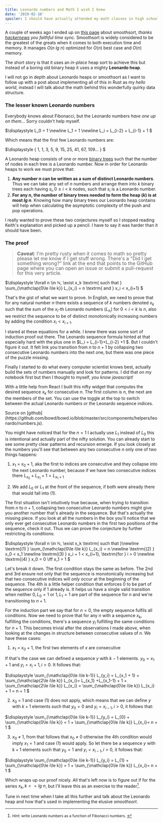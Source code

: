 ```yaml
---
title: Leonardo numbers and Math I wish I knew
date: '2019-02-16'
spoiler: I should have actually attended my math classes in high school.
---
```


A couple of weeks ago I ended up on [this page](http://www.keithschwarz.com/smoothsort/) about smoothsort, _thanks [hackernews](https://news.ycombinator.com) you faithful time sync._ Smoothsort is widely considered to be the greatest of the greats when it comes to both execution time and memory. It manages $O(n\ lg\ n)$ optimized for $O(n)$ best case and $O(n)$ memory. 

The short story is that it uses an _in-place_ heap sort to achieve this but instead of a boring old binary heap it uses a mighty __Leonardo heap__.

I will not go in depth about Leonardo heaps or smoothsort as I want to follow up with a post about implementing all of this in Rust as my _hello world_, instead I will talk about the math behind this wonderfully quirky data structure.

### The lesser known Leonardo numbers

Everybody knows about Fibonacci, but the Leonardo numbers _have one up on them_... Sorry couldn't help myself.

$\displaystyle
L_0 = 1 \newline
L_1 = 1 \newline
L_i = L_{i-2} + L_{i-1} + 1
$

Which means that the first few Leonardo numbers are:

$\displaystyle
\{ 1, 1, 3, 5, 9, 15, 25, 41, 67, 109... \}
$

A Leonardo heap consists of one or more [binary trees](https://en.wikipedia.org/wiki/Binary_tree) such that the number of nodes in each tree is a Leonardo number. Now in order for Leonardo heaps to work we must prove that:

1. __Any number $n$ can be written as a sum of distinct Leonardo numbers__. Thus we can take any set of $n$ numbers and arrange them into $k$ binary trees each having ${s_i, 0 \le i \lt k}$ nodes, such that $s_i$ is a Leonardo number.
2. __For any $n$, the number of binary trees needed to form the heap ($k$) is at most $lg\ n$__. Knowing how many binary trees our Leonardo heap contains will help when calculating the asymptotic complexity of the push and pop operations.

I really wanted to prove these two conjectures myself so I stopped reading Keith's explanation and picked up a pencil. I have to say it was harder than it should have been.

### The proof

> <span style="font-size: 16px; line-height: 16px;"> <b>Caveat</b>: I'm pretty rusty when it comes to math so pretty please let me know if I get stuff wrong. There's a "Did I get something wrong?" link at the end that points to the GitHub page where you can open an issue or submit a pull-request for this very article.


$\displaystyle
\forall n \in ℕ, \exist x_k \textrm{ such that }
\sum_{\mathclap{0\le i\le k}} L_{x_i} = n \textrm{ and } x_i < x_{i+1}
$

That's the gist of what we want to prove. In English, we need to prove that for any natural number $n$ there exists a sequence of $k$ numbers denoted $x_k$ such that the sum of the $x_i$-th Leonardo numbers ($L_{x_i}$) for $0\lt i\lt k$ is $n$, also we restrict the sequence to be of distinct monotonically increasing numbers by adding the condition $x_i < x_{i+1}$.

I stared at these equations for a while. I knew there was some sort of induction proof out there. The Leonardo sequence formula hinted at that especially hard with the plus one in $L_i = L_{i-1}+L_{i-2} +1 $. But I couldn't figure it out. It felt link you transition from $n$ to $n+1$ by collapsing two consecutive Leonardo numbers into the next one, but there was one piece of the puzzle missing.

Finally I started to do what every computer scientist knows best, actually build the sets of numbers manually and look for patterns. I did that on my notebook first but then I thought to myself, _you know javascript!_

With a little help from React I built this nifty widget that computes the desired sequence $x_k$ for consecutive $n$. The first column is $n$, the next are the members of the set. You can use the toggle at the top to switch between the actual Leonardo numbers or the Leonardo sequence indices.

<div><leonardo-vizualizer></leonardo-vizualizer></div>
Source on [github](https://github.com/bowd/bowd.io/blob/master/src/components/helpers/leonardo/numbers.js).

You might have noticed that for the $n=1$ I actually use $L_1$ instead of $L_0$ this is intentional and actually part of the nifty solution. You can already start to see some pretty clear patterns and recursion emerge. If you look closely at the numbers you'll see that between any two consecutive $n$ only one of two things happens:

1. $x_1$ = $x_0 + 1$, aka the first to indices are consecutive and they collapse into the next Leonardo number, because if we have two consecutive indices there $L_{x_0} + L_{x_1} + 1 = L_{x_1+1}$

2. We add $L_0$ or $L_1$ at the front of the sequence, if both were already there that would fall into (1).

The first situation isn't intuitively true because, when trying to transition from $n$ to $n+1$, collapsing two consecutive Leonardo numbers might give you another number that's already in the sequence. But that's actually the missing piece. If you look at all the numbers in the box you'll notice that we only ever get consecutive Leonardo numbers in the first two positions of the sequence, check it out. Thus we can prove the conjecture by further restricting its conditions:

$\displaystyle
\forall n \in ℕ, \exist x_k \textrm{ such that }\newline
\textrm{(1) } \sum_{\mathclap{0\le i\le k}} L_{x_i} = n \newline
\textrm{(2) } x_0 < x_1 \newline
\textrm{(3) } x_i + 1 < x_{i+1}, \textrm{for } i > 0 \newline
\textrm{(4) } x_0 = 0 \iff x_1 = 1
$

Let's break it down. The first condition stays the same as before. The 2nd and 3rd ensure not only that the sequence is monotonically increasing but that two consecutive indices will _only_ occur at the beginning of the sequence. The 4th is a little helper condition that enforces $0$ to be part of the sequence only if $1$ already is. It helps us have a single valid transition when neither $0, L_0 = 1$ or $1, L_1 = 1$ are part of the sequence for $n$ and we're transitioning to $n+1$.

For the induction part we say that for $n=0$, the empty sequence fulfils all conditions. Now we need to prove that for any $n$ with a sequence $x_k$, fulfilling the conditions, there's a sequence $y_l$ fulfilling the same conditions for $n+1$. This becomes trivial after the observations I made above, when looking at the changes in structure between consecutive values of $n$. We have these cases:

1. $x_1$ = $x_0$ + 1, the first two elements of $x$ are consecutive

If that's the case we can defined a sequence $y$ with $k-1$ elements. $y_0 = x_1 + 1$ and $y_i = x_i+1, i > 0$. It follows that:

$\displaystyle
\sum_{\mathclap{0\le i\le k-1}} L_{y_i} = L_{x_1 + 1} +  \sum_{\mathclap{2\le i\le k}}  L_{x_i}= L_{x_1} +L_{x_1-1} + 1 + \sum_{\mathclap{2\le i\le k}} L_{x_i} = \sum_{\mathclap{0\le i\le k}} L_{x_i}  + 1 = n + 1
$

2. $x_0$ = 1 and case (1) does not apply, which means that we can define $y$ with $k+1$ elements such that $y_0 = 0$ and $y_i = x_{i-1}, i > 0$, it follows that:

$\displaystyle
\sum_{\mathclap{0\le i\le k-1}} L_{y_i} = L_{0} +  \sum_{\mathclap{0\le i\le k}} = 1 + \sum_{\mathclap{0\le i\le k}}  L_{x_i}= n + 1
$

3. $x_0$ ≠ $1$, from that follows that $x_0$ ≠ $0$ otherwise the 4th condition would imply $x_1 = 1$ and case (1) would apply. So let there be a sequence $y$ with $k+1$ elements such that $y_0 = 1$ and $y_i = x_{i-1}, i > 0$, it follows that:

$\displaystyle
\sum_{\mathclap{0\le i\le k-1}} L_{y_i} = L_{1} +  \sum_{\mathclap{0\le i\le k}} = 1 + \sum_{\mathclap{0\le i\le k}}  L_{x_i}= n + 1
$

Which wraps up our proof nicely. All that's left now is to figure out if for the series $x_k, k <= lg\ n$, but I'll leave this as an exercise to the reader[^1].

[^1]:
    <span style="font-size: 12px"> Hint: write Leonardo numbers as a function of Fibonacci numbers. </span>

Tune in next time when I take all this further and talk about the Leonardo heap and how that's used in implementing the elusive _smoothsort_.

